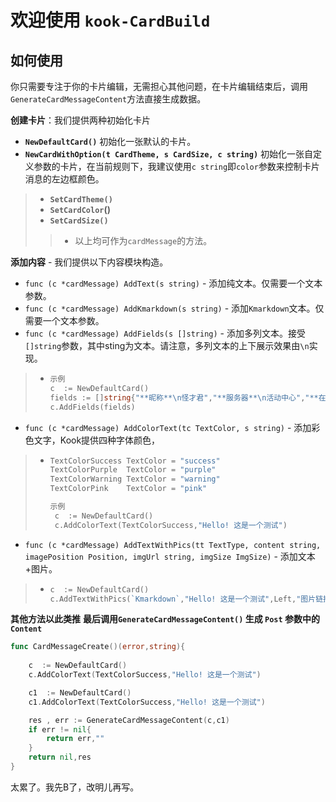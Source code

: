 # 欢迎使用 `kook-CardBuild`

## 如何使用

你只需要专注于你的卡片编辑，无需担心其他问题，在卡片编辑结束后，调用`GenerateCardMessageContent`方法直接生成数据。

**创建卡片**：我们提供两种初始化卡片

- **`NewDefaultCard()`**  初始化一张默认的卡片。
- **`NewCardWithOption(t CardTheme, s CardSize, c string)`**  初始化一张自定义参数的卡片，在当前规则下，我建议使用`c string`即`color`参数来控制卡片消息的左边框颜色。

> - **`SetCardTheme()`**
> - **`SetCardColor`()**
> - **`SetCardSize()`**
>
> > - 以上均可作为`cardMessage`的方法。

**添加内容** - 我们提供以下内容模块构造。

- `func (c *cardMessage) AddText(s string)`  - 添加纯文本。仅需要一个文本参数。
- `func (c *cardMessage) AddKmarkdown(s string)` - 添加`Kmarkdown`文本。仅需要一个文本参数。
- `func (c *cardMessage) AddFields(s []string)` - 添加多列文本。接受`[]string`参数，其中sting为文本。请注意，多列文本的上下展示效果由`\n`实现。

> - ```go
>   示例
>   c  := NewDefaultCard()
>   fields := []string{"**昵称**\n怪才君","**服务器**\n活动中心","**在线时间**\n9:00-21:00"}
>   c.AddFields(fields)
>   ```

- `func (c *cardMessage) AddColorText(tc TextColor, s string)` - 添加彩色文字，Kook提供四种字体颜色，

> - ```go
>   TextColorSuccess TextColor = "success"
>   TextColorPurple  TextColor = "purple"
>   TextColorWarning TextColor = "warning"
>   TextColorPink    TextColor = "pink"
>   
>   示例
>    c  := NewDefaultCard()
>    c.AddColorText(TextColorSuccess,"Hello! 这是一个测试")
>   ```

- ``func (c *cardMessage) AddTextWithPics(tt TextType, content string, imagePosition Position, imgUrl string, imgSize ImgSize)`` - 添加文本+图片。

> - ```go
>   c  := NewDefaultCard()
>   c.AddTextWithPics(`Kmarkdown`,"Hello! 这是一个测试",Left,"图片链接",ImgSizeSizeLg)
>   ```

**其他方法以此类推**
**最后调用`GenerateCardMessageContent()` 生成 `Post` 参数中的 `Content`**

```go
func CardMessageCreate()(error,string){
	
    c  := NewDefaultCard()
    c.AddColorText(TextColorSuccess,"Hello! 这是一个测试")

    c1  := NewDefaultCard()
    c1.AddColorText(TextColorSuccess,"Hello! 这是一个测试")

    res , err := GenerateCardMessageContent(c,c1)
    if err != nil{
        return err,""
	}
    return nil,res	
}

```

太累了。我先B了，改明儿再写。

